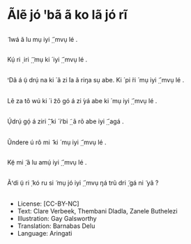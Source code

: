 # Ãlẽ jó ꞌbã ã ko lã jó rĩ

##
̃
Iwá
ã lu mụ iyi
̣̃ ̣́ mvụ lé .


##
Kụ́ ri ̣ iri
̣̃ ̣̃ mụ ki ́ iyi
̣̃ ̣́ mvụ lé .


##
ꞌDã á ụ̃ drụ́ na ki ́ ã zi ́la
ã riŋa sụ abe. Ki ́ pi ́ri ́ mụ
iyi
̣̃ ̣́ mvụ lé .


##
Lẽ za tõ wú ki ́ i ̃zõ gó á zi ́yá
abe ki ́ mụ iyi
̣̃ ̣́ mvụ lé .


##
Ụ́drụ́ gọ́ á ziri
̣̂ ̣̃ ki ́ iꞌbi
̣̃ ̣ ã rõ
abe iyi
̣̃ ̣́ agá .


##
Ũndere ú rô mi ̃ ki ́ mụ iyi
̣̃ ̣́
mvụ lé .


##
Kẹ̃ mi ̣̃ ã lu amụ́ iyi
̣̃ ̣́ mvụ lé .


##
Ãꞌdi ụ̃ ri ̣̃ kó ru si ̃ mụ jó iyi
̣̃ ̣́
mvụ ŋá trũ dri ̣̃ gá ni ̃ yã ?


##
* License: [CC-BY-NC]
* Text: Clare Verbeek, Thembani Dladla, Zanele Buthelezi
* Illustration: Gay Galsworthy
* Translation: Barnabas Delu
* Language: Aringati
